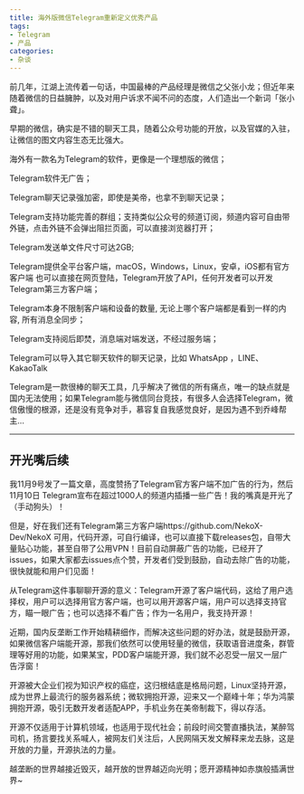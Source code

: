 ```yaml
---
title: 海外版微信Telegram重新定义优秀产品
tags: 
- Telegram
- 产品
categories:
- 杂谈
---
```




前几年，江湖上流传着一句话，中国最棒的产品经理是微信之父张小龙；但近年来随着微信的日益臃肿，以及对用户诉求不闻不问的态度，人们造出一个新词「张小聋」。

早期的微信，确实是不错的聊天工具，随着公众号功能的开放，以及官媒的入驻，让微信的图文内容生态无比强大。

海外有一款名为Telegram的软件，更像是一个理想版的微信；

Telegram软件无广告；

Telegram聊天记录强加密，即使是美帝，也拿不到聊天记录；

Telegram支持功能完善的群组；支持类似公众号的频道订阅，频道内容可自由带外链，点击外链不会弹出阻拦页面，可以直接浏览器打开；

Telegram发送单文件尺寸可达2GB;


Telegram提供全平台客户端，macOS，Windows，Linux，安卓，iOS都有官方客户端 也可以直接在网页登陆，Telegram开放了API，任何开发者可以开发Telegram第三方客户端；

Telegram本身不限制客户端和设备的数量, 无论上哪个客户端都是看到一样的内容, 所有消息全同步；

Telegram支持阅后即焚，消息端对端发送，不经过服务端；

Telegram可以导入其它聊天软件的聊天记录，比如 WhatsApp ，LINE、KakaoTalk

Telegram是一款很棒的聊天工具，几乎解决了微信的所有痛点，唯一的缺点就是国内无法使用；如果Telegram能与微信同台竞技，有很多人会选择Telegram，微信傲慢的根源，还是没有竞争对手，慕容复自我感觉良好，是因为遇不到乔峰帮主…





---



## 开光嘴后续

我11月9号发了一篇文章，高度赞扬了Telegram官方客户端不加广告的行为，然后11月10日 Telegram宣布在超过1000人的频道内插播一些广告！我的嘴真是开光了（手动狗头）！

但是，好在我们还有Telegram第三方客户端https://github.com/NekoX-Dev/NekoX 可用，代码开源，可自行编译，也可以直接下载releases包，自带大量贴心功能，甚至自带了公用VPN！目前自动屏蔽广告的功能，已经开了issues，如果大家都去issues点个赞，开发者们受到鼓励，自动去除广告的功能，很快就能和用户们见面！

从Telegram这件事聊聊开源的意义：Telegram开源了客户端代码，这给了用户选择权，用户可以选择用官方客户端，也可以用开源客户端，用户可以选择支持官方，瞄一眼广告；也可以选择不看广告；作为一名用户，我支持开源！

近期，国内反垄断工作开始精耕细作，而解决这些问题的好办法，就是鼓励开源，如果微信客户端能开源，那我们依然可以使用轻量的微信，获取语音进度条，群管理等好用的功能，如果某宝，PDD客户端能开源，我们就不必忍受一层又一层广告浮窗！

开源被大企业们视为知识产权的癌症，这归根结底是格局问题，Linux坚持开源，成为世界上最流行的服务器系统；微软拥抱开源，迎来又一个巅峰十年；华为鸿蒙拥抱开源，吸引无数开发者适配APP，手机业务在美帝制裁下，得以存活。

开源不仅适用于计算机领域，也适用于现代社会；前段时间交警直播执法，某醉驾司机，扬言要找关系喊人，被网友们关注后，人民网隔天发文解释来龙去脉，这是开放的力量，开源执法的力量。

越垄断的世界越接近毁灭，越开放的世界越迈向光明；愿开源精神如赤旗般插满世界~